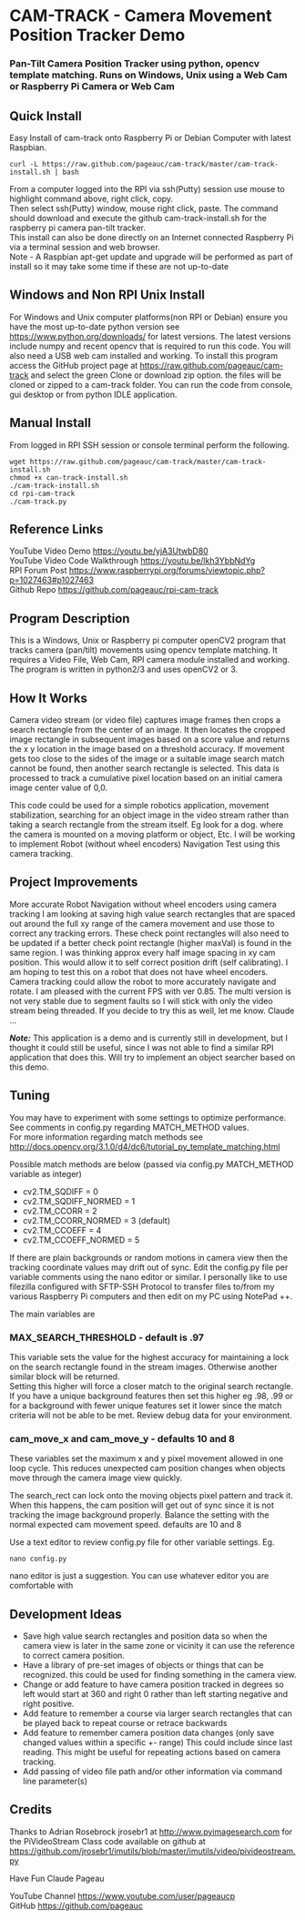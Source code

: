 # CAM-TRACK - Camera Movement Position Tracker Demo
### Pan-Tilt Camera Position Tracker using python, opencv template matching. Runs on Windows, Unix using a Web Cam or Raspberry Pi Camera or Web Cam

## Quick Install   
Easy Install of cam-track onto Raspberry Pi or Debian Computer with latest Raspbian. 

    curl -L https://raw.github.com/pageauc/cam-track/master/cam-track-install.sh | bash

From a computer logged into the RPI via ssh(Putty) session use mouse to highlight command above, right click, copy.  
Then select ssh(Putty) window, mouse right click, paste.  The command should 
download and execute the github cam-track-install.sh for the raspberry pi camera pan-tilt tracker.  
This install can also be done directly on an Internet connected Raspberry Pi via a terminal session and web browser.      
Note - A Raspbian apt-get update and upgrade will be performed as part of install 
so it may take some time if these are not up-to-date

## Windows and Non RPI Unix Install
For Windows and Unix computer platforms(non RPI or Debian) ensure you have the most up-to-date
python version see https://www.python.org/downloads/ for latest versions.  The latest versions
include numpy and recent opencv that is required to run this code.  You will also need a USB
web cam installed and working.  To install this program access the GitHub project page at
https://raw.github.com/pageauc/cam-track and select the green Clone or download zip option.
the files will be cloned or zipped to a cam-track folder.  You can run the code from
console, gui desktop or from python IDLE application. 
 
## Manual Install   
From logged in RPI SSH session or console terminal perform the following.

    wget https://raw.github.com/pageauc/cam-track/master/cam-track-install.sh
    chmod +x can-track-install.sh
    ./cam-track-install.sh
    cd rpi-cam-track
    ./cam-track.py

## Reference Links
YouTube Video Demo https://youtu.be/yjA3UtwbD80   
YouTube Video Code Walkthrough https://youtu.be/lkh3YbbNdYg   
RPI Forum Post https://www.raspberrypi.org/forums/viewtopic.php?p=1027463#p1027463  
Github Repo https://github.com/pageauc/rpi-cam-track   
    
## Program Description
This is a Windows, Unix or Raspberry pi computer openCV2 program that tracks camera (pan/tilt)
 movements using opencv template matching. It requires a Video File, Web Cam, 
 RPI camera module installed and working. The program is 
written in python2/3 and uses openCV2 or 3.  

## How It Works
Camera video stream (or video file) captures image frames then crops a search rectangle
from the center of an image. It then locates the cropped image rectangle in subsequent
images based on a score value and returns the x y location in the image based on a
threshold accuracy. If movement gets too close to the sides of the image or
a suitable image search match cannot be found, then another search rectangle
is selected. This data is processed to track a cumulative pixel location based on
an initial camera image center value of 0,0. 
   
This code could be used for a simple robotics application, movement stabilization, 
searching for an object image in the video stream rather than taking a search
rectangle from the stream itself.  Eg look for a dog.
where the camera is mounted on a moving platform or object, Etc. 
I will be working to implement Robot (without wheel encoders) Navigation
Test using this camera tracking.

## Project Improvements
More accurate Robot Navigation without wheel encoders using camera tracking
I am looking at saving high value search rectangles that
are spaced out around the full xy range of the camera movement and use those
to correct any tracking errors. These check point rectangles will also need to
be updated if a better check point rectangle (higher maxVal) is found in the same region. 
I was thinking approx every half image spacing in xy cam position. 
This would allow it to self correct position drift (self calibrating). 
I am hoping to test this on a robot that does not have wheel encoders. 
Camera tracking could allow the robot to more accurately navigate and rotate.
I am pleased with the current FPS with ver 0.85. The multi version is not very
stable due to segment faults so I will stick with only the video stream being
threaded. 
If you decide to try this as well, let me know.
Claude ...

***Note:*** This application is a demo and is currently still in development, but I 
thought it could still be useful, since I was not able to find a similar
RPI application that does this.  Will try to implement an object searcher based
on this demo.
                         
## Tuning
You may have to experiment with some settings to optimize performance. See comments in
config.py regarding MATCH_METHOD values.     
For more information regarding match
methods see http://docs.opencv.org/3.1.0/d4/dc6/tutorial_py_template_matching.html

Possible match methods are below (passed via config.py MATCH_METHOD variable as integer)    

* cv2.TM_SQDIFF = 0    
* cv2.TM_SQDIFF_NORMED = 1    
* cv2.TM_CCORR = 2    
* cv2.TM_CCORR_NORMED = 3  (default)  
* cv2.TM_CCOEFF = 4    
* cv2.TM_CCOEFF_NORMED = 5    

If there are plain backgrounds or random motions in camera view then the
tracking coordinate values may drift out of sync.
Edit the config.py file per variable comments using the nano editor or similar.
I personally like to use filezilla configured with SFTP-SSH Protocol to transfer files to/from my
various Raspberry Pi computers and then edit on my PC using NotePad ++.

The main variables are

### MAX_SEARCH_THRESHOLD - default is .97
This variable sets the value for the highest accuracy for maintaining a 
lock on the search rectangle found in the stream images.  Otherwise another similar block will be returned.  
Setting this higher will force a closer match to the original search rectangle. 
If you have a unique background features then set this higher eg .98, .99 
or for a background with fewer unique features set it lower since the match criteria
will not be able to be met.  Review debug data for your environment.

### cam_move_x and cam_move_y - defaults 10 and 8
These variables set the maximum x and y pixel movement allowed in one loop cycle.
This reduces unexpected cam position changes when objects move through the 
camera image view quickly.  

The search_rect can lock onto the moving objects pixel pattern and track it. 
When this happens, the cam position will get out of sync since it is not 
tracking the image background properly. Balance the setting with the normal
expected cam movement speed. defaults are 10 and 8

Use a text editor to review config.py file for other variable settings.  Eg. 

    nano config.py
    
nano editor is just a suggestion.  You can use whatever editor you are
comfortable with

## Development Ideas

* Save high value search rectangles and position data so when the camera
view is later in the same zone or vicinity it can use the reference to correct
camera position.
* Have a library of pre-set images of objects or things that can be recognized.
this could be used for finding something in the camera view.
* Change or add feature to have camera position tracked in degrees so left
would start at 360 and right 0 rather than left starting negative and right positive.
* Add feature to remember a course via larger search rectangles that can be played back
to repeat course or retrace backwards
* Add feature to remember camera position data changes (only save changed values within a
specific +- range) This could include since last reading.  This might be useful for
repeating actions based on camera tracking.
* Add passing of video file path and/or other information via command line parameter(s)

## Credits

Thanks to Adrian Rosebrock jrosebr1 at http://www.pyimagesearch.com 
for the PiVideoStream Class code available on github at
https://github.com/jrosebr1/imutils/blob/master/imutils/video/pivideostream.py

Have Fun Claude Pageau

YouTube Channel https://www.youtube.com/user/pageaucp     
GitHub https://github.com/pageauc   



